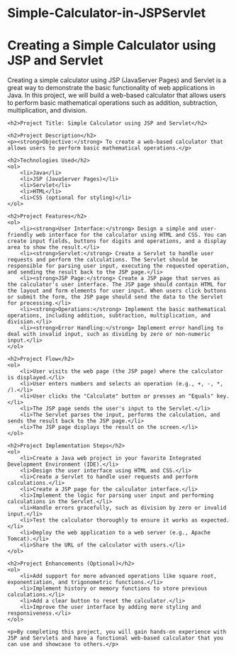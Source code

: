 # Simple-Calculator-in-JSPServlet

<!DOCTYPE html>
<html>
<head>
    <title>Simple Calculator using JSP and Servlet</title>
</head>
<body>
    <h1>Creating a Simple Calculator using JSP and Servlet</h1>
    <p>Creating a simple calculator using JSP (JavaServer Pages) and Servlet is a great way to demonstrate the basic functionality of web applications in Java. In this project, we will build a web-based calculator that allows users to perform basic mathematical operations such as addition, subtraction, multiplication, and division.</p>

    <h2>Project Title: Simple Calculator using JSP and Servlet</h2>

    <h2>Project Description</h2>
    <p><strong>Objective:</strong> To create a web-based calculator that allows users to perform basic mathematical operations.</p>

    <h2>Technologies Used</h2>
    <ol>
        <li>Java</li>
        <li>JSP (JavaServer Pages)</li>
        <li>Servlet</li>
        <li>HTML</li>
        <li>CSS (optional for styling)</li>
    </ol>

    <h2>Project Features</h2>
    <ol>
        <li><strong>User Interface:</strong> Design a simple and user-friendly web interface for the calculator using HTML and CSS. You can create input fields, buttons for digits and operations, and a display area to show the result.</li>
        <li><strong>Servlet:</strong> Create a Servlet to handle user requests and perform the calculations. The Servlet should be responsible for parsing user input, executing the requested operation, and sending the result back to the JSP page.</li>
        <li><strong>JSP Page:</strong> Create a JSP page that serves as the calculator's user interface. The JSP page should contain HTML for the layout and form elements for user input. When users click buttons or submit the form, the JSP page should send the data to the Servlet for processing.</li>
        <li><strong>Operations:</strong> Implement the basic mathematical operations, including addition, subtraction, multiplication, and division.</li>
        <li><strong>Error Handling:</strong> Implement error handling to deal with invalid input, such as dividing by zero or non-numeric input.</li>
    </ol>

    <h2>Project Flow</h2>
    <ol>
        <li>User visits the web page (the JSP page) where the calculator is displayed.</li>
        <li>User enters numbers and selects an operation (e.g., +, -, *, /).</li>
        <li>User clicks the "Calculate" button or presses an "Equals" key.</li>
        <li>The JSP page sends the user's input to the Servlet.</li>
        <li>The Servlet parses the input, performs the calculation, and sends the result back to the JSP page.</li>
        <li>The JSP page displays the result on the screen.</li>
    </ol>

    <h2>Project Implementation Steps</h2>
    <ol>
        <li>Create a Java web project in your favorite Integrated Development Environment (IDE).</li>
        <li>Design the user interface using HTML and CSS.</li>
        <li>Create a Servlet to handle user requests and perform calculations.</li>
        <li>Create a JSP page for the calculator interface.</li>
        <li>Implement the logic for parsing user input and performing calculations in the Servlet.</li>
        <li>Handle errors gracefully, such as division by zero or invalid input.</li>
        <li>Test the calculator thoroughly to ensure it works as expected.</li>
        <li>Deploy the web application to a web server (e.g., Apache Tomcat).</li>
        <li>Share the URL of the calculator with users.</li>
    </ol>

    <h2>Project Enhancements (Optional)</h2>
    <ol>
        <li>Add support for more advanced operations like square root, exponentiation, and trigonometric functions.</li>
        <li>Implement history or memory functions to store previous calculations.</li>
        <li>Add a clear button to reset the calculator.</li>
        <li>Improve the user interface by adding more styling and responsiveness.</li>
    </ol>

    <p>By completing this project, you will gain hands-on experience with JSP and Servlets and have a functional web-based calculator that you can use and showcase to others.</p>
</body>
</html>
